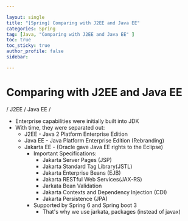 ```yaml
---

layout: single
title: "[Spring] Comparing with J2EE and Java EE"
categories: Spring
tag: [Java, "Comparing with J2EE and Java EE" ]
toc: true
toc_sticky: true
author_profile: false
sidebar:

---
```

# Comparing with J2EE and Java EE
/ J2EE / Java EE /
- Enterprise capabilities were initially built into JDK
- With time, they were separated out:
	- J2EE - Java 2 Platform Enterprise Edition
	- Java EE - Java Platform Enterprise Edition (Rebranding)
	- Jakarta EE - (Oracle gave Java EE rights to the Eclipse)
		- Important Specifications:
			- Jakarta Server Pages (JSP)
			- Jakarta Standard Tag Library(JSTL)
			- Jakarta Enterprise Beans (EJB)
			- Jakarta RESTful Web Services(JAX-RS)
			- Jarkata Bean Validation
			- Jakarta Contexts and Dependency Injection (CDI)
			- Jakarta Persistence (JPA)
		- Supported by Spring 6 and Spring boot 3
			- That's why we use jarkata, packages (instead of javax)